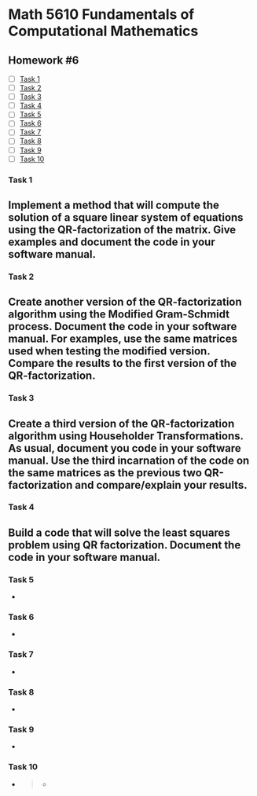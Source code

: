 # Math 5610 Fundamentals of Computational Mathematics

## Homework #6

- [ ] [Task 1](#task-1)
- [ ] [Task 2](#task-2)
- [ ] [Task 3](#task-3)
- [ ] [Task 4](#task-4)
- [ ] [Task 5](#task-5)
- [ ] [Task 6](#task-6)
- [ ] [Task 7](#task-7)
- [ ] [Task 8](#task-8)
- [ ] [Task 9](#task-9)
- [ ] [Task 10](#task-10)

### Task 1
Implement a method that will compute the solution of a square linear system of equations using the QR-factorization of the matrix. Give examples and document the code in your software manual.
- 


### Task 2
Create another version of the QR-factorization algorithm using the Modified Gram-Schmidt process. Document the code in your software manual. For examples, use the same matrices used when testing the modified version. Compare the results to the first version of the QR-factorization.
- 

### Task 3
Create a third version of the QR-factorization algorithm using Householder Transformations. As usual, document you code in your software manual. Use the third incarnation of the code on the same matrices as the previous two QR-factorization and compare/explain your results.
- 

### Task 4
Build a code that will solve the least squares problem using QR factorization. Document the code in your software manual.
- 

### Task 5

- 

### Task 6

- 

### Task 7

- 

### Task 8


- 


### Task 9

- 

### Task 10


- > 
  >
  > - 